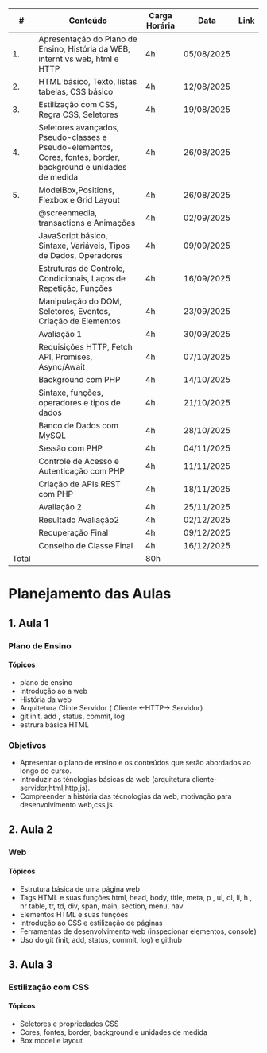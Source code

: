 


| #  | Conteúdo                                                                                   | Carga Horária  |Data      | Link |
|----|--------------------------------------------------------------------------------------------|----------------|----------|------|
| 1. | Apresentação do Plano de Ensino, História da WEB, internt vs web, html e HTTP               | 4h             |05/08/2025|      |
| 2. | HTML básico, Texto, listas tabelas, CSS básico                                              | 4h             |12/08/2025|      |
| 3. | Estilização com CSS, Regra CSS, Seletores                                         | 4h             |19/08/2025|      |
| 4. | Seletores avançados, Pseudo-classes e Pseudo-elementos, Cores, fontes, border, background e unidades de medida | 4h             |26/08/2025|      |
| 5. | ModelBox,Positions, Flexbox e Grid Layout                                                 | 4h             |26/08/2025|      |
|  | @screenmedia, transactions e Animações                                                      | 4h             |02/09/2025|      |
|  | JavaScript básico, Sintaxe, Variáveis, Tipos de Dados, Operadores                           | 4h             |09/09/2025|      |
|  | Estruturas de Controle, Condicionais, Laços de Repetição, Funções                           | 4h             |16/09/2025|      |
|  | Manipulação do DOM, Seletores, Eventos, Criação de Elementos                                | 4h             |23/09/2025|      |
|  |  Avaliação 1                                                                                | 4h             |30/09/2025|      |
|  | Requisições HTTP, Fetch API, Promises, Async/Await                                          | 4h             |07/10/2025|      |
|  | Background com PHP                                                                          | 4h             |14/10/2025|      |
|  | Sintaxe, funções, operadores  e tipos de dados                                              | 4h             |21/10/2025|      |
|  | Banco de Dados com MySQL                                                                    | 4h             |28/10/2025|      |
|  | Sessão com PHP                                                                              | 4h             |04/11/2025|      |
|  | Controle de Acesso e Autenticação com PHP                                                   | 4h             |11/11/2025|      |
|  | Criação de APIs REST com PHP                                                                | 4h             |18/11/2025|      |
|  | Avaliação 2                                                                                 | 4h             |25/11/2025|      |
|  | Resultado Avaliação2                                                                        | 4h             |02/12/2025|      |
|  | Recuperação Final                                                                           | 4h             |09/12/2025|      |
|  | Conselho de Classe Final                                                                    | 4h             |16/12/2025|      |
| Total|                            | 80h            |          |      |

# Planejamento das Aulas
## 1. Aula 1 
### Plano de Ensino
#### Tópicos
- plano de ensino
- Introdução ao a web
- História da web
- Arquitetura Clinte Servidor    ( Cliente <-HTTP-> Servidor)
- git  init, add , status, commit, log 
- estrura básica HTML
### Objetivos
* Apresentar o plano de ensino e os conteúdos que serão abordados ao longo do curso.
* Introduzir as ténclogias básicas da web (arquitetura cliente-servidor,html,http,js).
* Compreender a história das técnologias da web, motivação para desenvolvimento web,css,js.

## 2. Aula 2
### Web 
#### Tópicos
- Estrutura básica de uma página web
- Tags HTML e suas funções html, head, body, title, meta, p , ul, ol, li, h , hr table, tr, td, div, span, main, section, menu, nav
- Elementos HTML e suas funções
- Introdução ao CSS e estilização de páginas
- Ferramentas de desenvolvimento web (inspecionar elementos, console)
- Uso do git (init, add, status, commit, log) e github

## 3. Aula 3
### Estilização com CSS
#### Tópicos
- Seletores e propriedades CSS
- Cores, fontes, border, background e unidades de medida
- Box model e layout

